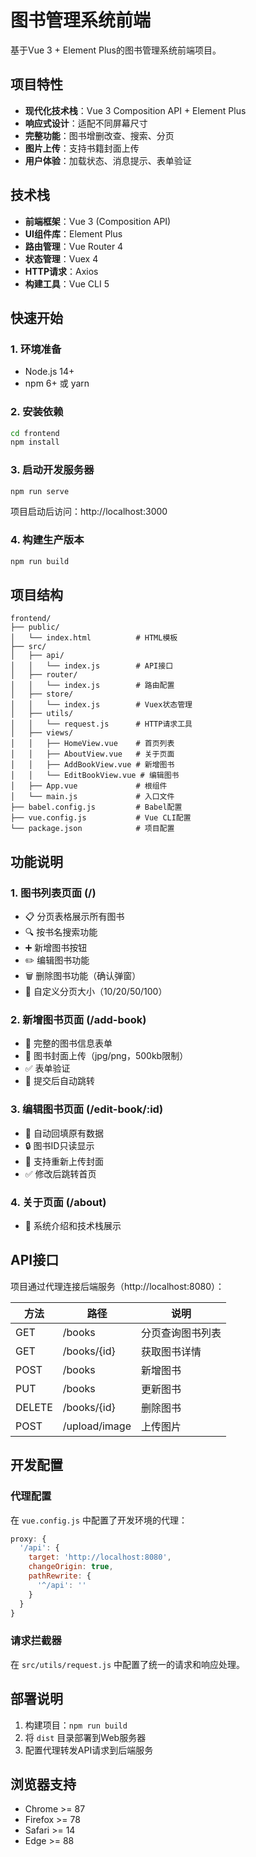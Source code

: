 # 图书管理系统前端

基于Vue 3 + Element Plus的图书管理系统前端项目。

## 项目特性

- **现代化技术栈**：Vue 3 Composition API + Element Plus
- **响应式设计**：适配不同屏幕尺寸
- **完整功能**：图书增删改查、搜索、分页
- **图片上传**：支持书籍封面上传
- **用户体验**：加载状态、消息提示、表单验证

## 技术栈

- **前端框架**：Vue 3 (Composition API)
- **UI组件库**：Element Plus
- **路由管理**：Vue Router 4
- **状态管理**：Vuex 4
- **HTTP请求**：Axios
- **构建工具**：Vue CLI 5

## 快速开始

### 1. 环境准备

- Node.js 14+
- npm 6+ 或 yarn

### 2. 安装依赖

```bash
cd frontend
npm install
```

### 3. 启动开发服务器

```bash
npm run serve
```

项目启动后访问：http://localhost:3000

### 4. 构建生产版本

```bash
npm run build
```

## 项目结构

```
frontend/
├── public/
│   └── index.html          # HTML模板
├── src/
│   ├── api/
│   │   └── index.js        # API接口
│   ├── router/
│   │   └── index.js        # 路由配置
│   ├── store/
│   │   └── index.js        # Vuex状态管理
│   ├── utils/
│   │   └── request.js      # HTTP请求工具
│   ├── views/
│   │   ├── HomeView.vue    # 首页列表
│   │   ├── AboutView.vue   # 关于页面
│   │   ├── AddBookView.vue # 新增图书
│   │   └── EditBookView.vue # 编辑图书
│   ├── App.vue             # 根组件
│   └── main.js             # 入口文件
├── babel.config.js         # Babel配置
├── vue.config.js           # Vue CLI配置
└── package.json            # 项目配置
```

## 功能说明

### 1. 图书列表页面 (/)
- 📋 分页表格展示所有图书
- 🔍 按书名搜索功能
- ➕ 新增图书按钮
- ✏️ 编辑图书功能
- 🗑️ 删除图书功能（确认弹窗）
- 📄 自定义分页大小（10/20/50/100）

### 2. 新增图书页面 (/add-book)
- 📝 完整的图书信息表单
- 📸 图书封面上传（jpg/png，500kb限制）
- ✅ 表单验证
- 💾 提交后自动跳转

### 3. 编辑图书页面 (/edit-book/:id)
- 📄 自动回填原有数据
- 🔒 图书ID只读显示
- 📸 支持重新上传封面
- ✅ 修改后跳转首页

### 4. 关于页面 (/about)
- 📖 系统介绍和技术栈展示

## API接口

项目通过代理连接后端服务（http://localhost:8080）：

| 方法 | 路径 | 说明 |
|------|------|------|
| GET | /books | 分页查询图书列表 |
| GET | /books/{id} | 获取图书详情 |
| POST | /books | 新增图书 |
| PUT | /books | 更新图书 |
| DELETE | /books/{id} | 删除图书 |
| POST | /upload/image | 上传图片 |

## 开发配置

### 代理配置
在 `vue.config.js` 中配置了开发环境的代理：

```javascript
proxy: {
  '/api': {
    target: 'http://localhost:8080',
    changeOrigin: true,
    pathRewrite: {
      '^/api': ''
    }
  }
}
```

### 请求拦截器
在 `src/utils/request.js` 中配置了统一的请求和响应处理。

## 部署说明

1. 构建项目：`npm run build`
2. 将 `dist` 目录部署到Web服务器
3. 配置代理转发API请求到后端服务

## 浏览器支持

- Chrome >= 87
- Firefox >= 78
- Safari >= 14
- Edge >= 88
